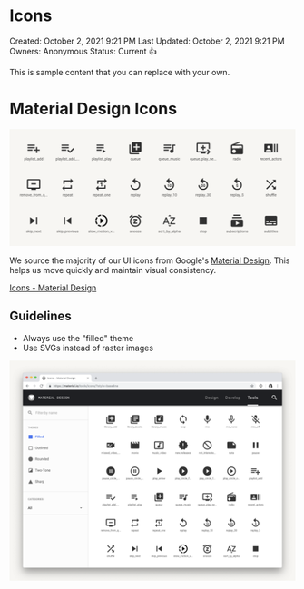 # Icons

Created: October 2, 2021 9:21 PM
Last Updated: October 2, 2021 9:21 PM
Owners: Anonymous
Status: Current 👍

This is sample content that you can replace with your own.

# Material Design Icons

![Icons%20202f1fdd9b3545d4be3e4e7f052956e2/google-material-icons.png](Icons%20202f1fdd9b3545d4be3e4e7f052956e2/google-material-icons.png)

We source the majority of our UI icons from Google's [Material Design](https://material.io/tools/icons/?style=baseline). This helps us move quickly and maintain visual consistency.

[Icons - Material Design](https://material.io/tools/icons/)

## **Guidelines**

- Always use the "filled" theme
- Use SVGs instead of raster images

![Icons%20202f1fdd9b3545d4be3e4e7f052956e2/google-material-icons-ui.png](Icons%20202f1fdd9b3545d4be3e4e7f052956e2/google-material-icons-ui.png)